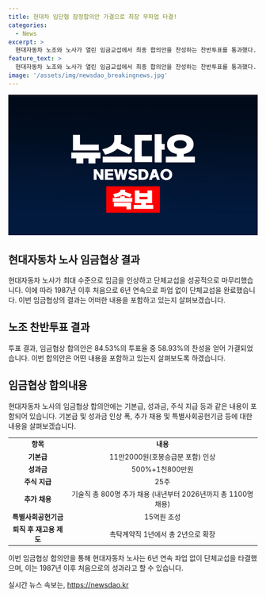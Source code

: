 ```yaml
---
title: 현대차 임단협 잠정합의안 가결으로 최장 무파업 타결!
categories:
  - News
excerpt: >
  현대자동차 노조와 노사가 열린 임금교섭에서 최종 합의안을 찬성하는 찬반투표를 통과했다. 임금협상 합의안은 기본급 11만2000원의 인상과 성과금 500%+1800만원, 주식 25주 지급 등을 포함하며, 노조원들의 찬성률은 58.93%였다. 노사는 무파업 타결 최장기록을 경신하며, 촉탁계약직 제도를 2년으로 확장하는 등 다양한 혜택도 합의했다. 현대차 노사는 이를 통해 6년 연속 파업 없이 단체교섭을 완료한 것으로 타결했다. (150자)
feature_text: >
  현대자동차 노조와 노사가 열린 임금교섭에서 최종 합의안을 찬성하는 찬반투표를 통과했다. 임금협상 합의안은 기본급 11만2000원의 인상과 성과금 500%+1800만원, 주식 25주 지급 등을 포함하며, 노조원들의 찬성률은 58.93%였다. 노사는 무파업 타결 최장기록을 경신하며, 촉탁계약직 제도를 2년으로 확장하는 등 다양한 혜택도 합의했다. 현대차 노사는 이를 통해 6년 연속 파업 없이 단체교섭을 완료한 것으로 타결했다. (150자)
image: '/assets/img/newsdao_breakingnews.jpg'
---
```


<p><img src="/assets/img/newsdao_breakingnews.jpg" alt="firstkoreanews 속보" /></p>

<h2 data-ke-size="size26">현대자동차 노사 임금협상 결과</h2>

<p data-ke-size="size16">현대자동차 노사가 최대 수준으로 임금을 인상하고 단체교섭을 성공적으로 마무리했습니다. 이에 따라 1987년 이후 처음으로 6년 연속으로 파업 없이 단체교섭을 완료했습니다. 이번 임금협상의 결과는 어떠한 내용을 포함하고 있는지 살펴보겠습니다.</p>

<h2 data-ke-size="size26">노조 찬반투표 결과</h2>

<p data-ke-size="size16">투표 결과, 임금협상 합의안은 84.53%의 투표율 중 58.93%의 찬성을 얻어 가결되었습니다. 이번 합의안은 어떤 내용을 포함하고 있는지 살펴보도록 하겠습니다.</p>

<h2 data-ke-size="size26">임금협상 합의내용</h2>

<p data-ke-size="size16">현대자동차 노사의 임금협상 합의안에는 기본급, 성과금, 주식 지급 등과 같은 내용이 포함되어 있습니다. 기본급 및 성과금 인상 폭, 추가 채용 및 특별사회공헌기금 등에 대한 내용을 살펴보겠습니다.</p>

<table>
    <tr>
        <td style="text-align: center; height: 17px;"><b>항목</b></td>
        <td style="text-align: center; height: 17px;"><b>내용</b></td>
    </tr>
    <tr>
        <td style="text-align: center; height: 17px;"><b>기본급</b></td>
        <td style="text-align: center; height: 17px;">11만2000원(호봉승급분 포함) 인상</td>
    </tr>
    <tr>
        <td style="text-align: center; height: 17px;"><b>성과금</b></td>
        <td style="text-align: center; height: 17px;">500%+1천800만원</td>
    </tr>
    <tr>
        <td style="text-align: center; height: 17px;"><b>주식 지급</b></td>
        <td style="text-align: center; height: 17px;">25주</td>
    </tr>
    <tr>
        <td style="text-align: center; height: 17px;"><b>추가 채용</b></td>
        <td style="text-align: center; height: 17px;">기술직 총 800명 추가 채용 (내년부터 2026년까지 총 1100명 채용)</td>
    </tr>
    <tr>
        <td style="text-align: center; height: 17px;"><b>특별사회공헌기금</b></td>
        <td style="text-align: center; height: 17px;">15억원 조성</td>
    </tr>
    <tr>
        <td style="text-align: center; height: 17px;"><b>퇴직 후 재고용 제도</b></td>
        <td style="text-align: center; height: 17px;">촉탁계약직 1년에서 총 2년으로 확장</td>
    </tr>
</table>

<p data-ke-size="size16">이번 임금협상 합의안을 통해 현대자동차 노사는 6년 연속 파업 없이 단체교섭을 타결했으며, 이는 1987년 이후 처음으로의 성과라고 할 수 있습니다.</p>
실시간 뉴스 속보는, <a href="https://newsdao.kr" rel="dofollow">https://newsdao.kr</a>


